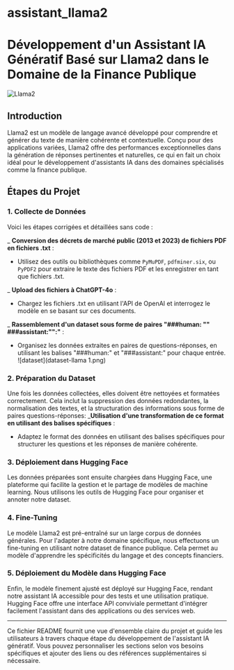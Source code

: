 # assistant_llama2
# Développement d'un Assistant IA Génératif Basé sur Llama2 dans le Domaine de la Finance Publique

![Llama2](https://encrypted-tbn0.gstatic.com/images?q=tbn:ANd9GcS5o-CJsbbG2pI3s8B9t4yyn9J5PAPZRJ80YyMVioZCzcgj3nff&s)

## Introduction

Llama2 est un modèle de langage avancé développé pour comprendre et générer du texte de manière cohérente et contextuelle. Conçu pour des applications variées, Llama2 offre des performances exceptionnelles dans la génération de réponses pertinentes et naturelles, ce qui en fait un choix idéal pour le développement d'assistants IA dans des domaines spécialisés comme la finance publique.

## Étapes du Projet

### 1. Collecte de Données
Voici les étapes corrigées et détaillées sans code :

_ **Conversion des décrets de marché public (2013 et 2023) de fichiers PDF en fichiers .txt** :
   - Utilisez des outils ou bibliothèques comme `PyMuPDF`, `pdfminer.six`, ou `PyPDF2` pour extraire le texte des fichiers PDF et les enregistrer en tant que fichiers .txt.

_ **Upload des fichiers à ChatGPT-4o** :
   - Chargez les fichiers .txt en utilisant l'API de OpenAI et interrogez le modèle en se basant sur ces documents.

_ **Rassemblement d'un dataset sous forme de paires "###human: \"\" ###assistant:\"\":"** :
   - Organisez les données extraites en paires de questions-réponses, en utilisant les balises "###human:" et "###assistant:" pour chaque entrée.
![dataset](dataset-llama 1.png)

### 2. Préparation du Dataset
Une fois les données collectées, elles doivent être nettoyées et formatées correctement. Cela inclut la suppression des données redondantes, la normalisation des textes, et la structuration des informations sous forme de paires questions-réponses:
_**Utilisation d'une transformation de ce format en utilisant des balises spécifiques** :
   - Adaptez le format des données en utilisant des balises spécifiques pour structurer les questions et les réponses de manière cohérente.


### 3. Déploiement dans Hugging Face
Les données préparées sont ensuite chargées dans Hugging Face, une plateforme qui facilite la gestion et le partage de modèles de machine learning. Nous utilisons les outils de Hugging Face pour organiser et annoter notre dataset.

### 4. Fine-Tuning
Le modèle Llama2 est pré-entraîné sur un large corpus de données générales. Pour l'adapter à notre domaine spécifique, nous effectuons un fine-tuning en utilisant notre dataset de finance publique. Cela permet au modèle d'apprendre les spécificités du langage et des concepts financiers.

### 5. Déploiement du Modèle dans Hugging Face
Enfin, le modèle finement ajusté est déployé sur Hugging Face, rendant notre assistant IA accessible pour des tests et une utilisation pratique. Hugging Face offre une interface API conviviale permettant d'intégrer facilement l'assistant dans des applications ou des services web.

---

Ce fichier README fournit une vue d'ensemble claire du projet et guide les utilisateurs à travers chaque étape du développement de l'assistant IA génératif. Vous pouvez personnaliser les sections selon vos besoins spécifiques et ajouter des liens ou des références supplémentaires si nécessaire.
